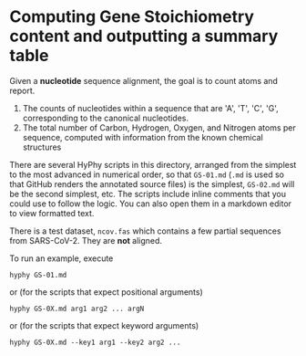 # Computing Gene Stoichiometry content and outputting a summary table

Given a **nucleotide** sequence alignment, the goal is to count atoms and report.

1. The counts of nucleotides within a sequence that are 'A', 'T', 'C', 'G', corresponding to the canonical nucleotides.
2. The total number of Carbon, Hydrogen, Oxygen, and Nitrogen atoms per sequence, computed with information from the known chemical structures

There are several HyPhy scripts in this directory, arranged from the simplest to the most advanced in numerical order, so that `GS-01.md` (`.md` is used so that GitHub renders the annotated source files) is the simplest, `GS-02.md` will be the second simplest, etc. The scripts include inline comments that you could use to follow the logic. You can also open them in a markdown editor to view formatted text.

There is a test dataset, `ncov.fas` which contains a few partial sequences from SARS-CoV-2. They are **not** aligned.

To run an example, execute

```
hyphy GS-01.md
```

or (for the scripts that expect positional arguments)

```
hyphy GS-0X.md arg1 arg2 ... argN
```
or (for the scripts that expect keyword arguments)

```
hyphy GS-0X.md --key1 arg1 --key2 arg2 ...
```
